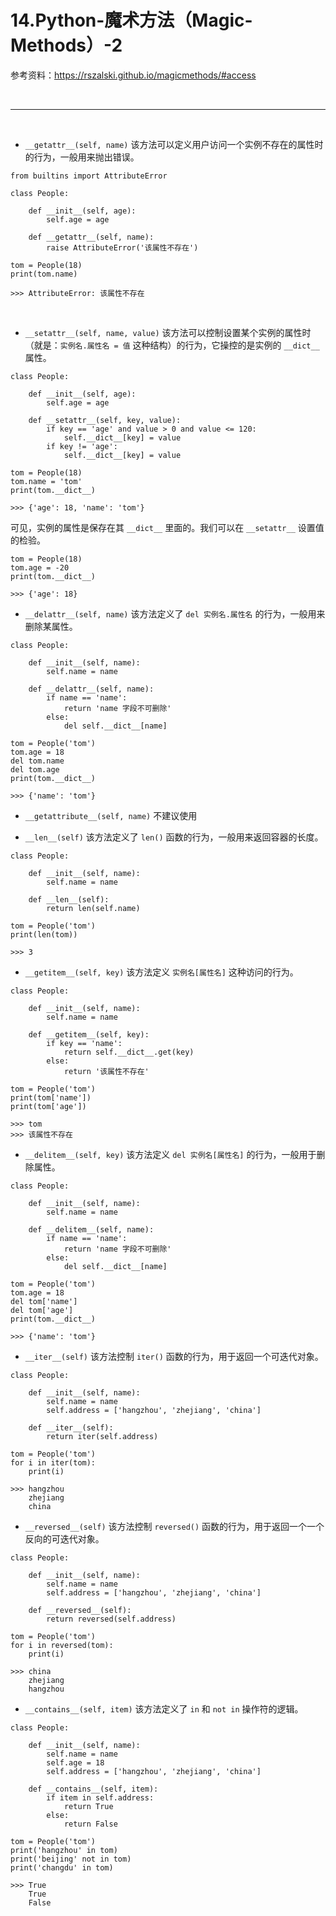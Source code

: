 # 14.Python-魔术方法（Magic-Methods）-2

参考资料：https://rszalski.github.io/magicmethods/#access


<br>
<hr>
<br>


* ``__getattr__(self, name)`` 
该方法可以定义用户访问一个实例不存在的属性时的行为，一般用来抛出错误。

```
from builtins import AttributeError 

class People:

    def __init__(self, age):
        self.age = age

    def __getattr__(self, name):
        raise AttributeError('该属性不存在')

tom = People(18)
print(tom.name)

>>> AttributeError: 该属性不存在
```

<br>

* ``__setattr__(self, name, value)``
该方法可以控制设置某个实例的属性时（就是：``实例名.属性名 = 值`` 这种结构）的行为，它操控的是实例的 ``__dict__`` 属性。

```
class People:

    def __init__(self, age):
        self.age = age
    
    def __setattr__(self, key, value):
        if key == 'age' and value > 0 and value <= 120:
            self.__dict__[key] = value
        if key != 'age':
            self.__dict__[key] = value

tom = People(18)
tom.name = 'tom'
print(tom.__dict__)

>>> {'age': 18, 'name': 'tom'}
```

可见，实例的属性是保存在其 ``__dict__`` 里面的。我们可以在 ``__setattr__`` 设置值的检验。

```
tom = People(18)
tom.age = -20
print(tom.__dict__)

>>> {'age': 18}
```

* ``__delattr__(self, name)``
该方法定义了 ``del 实例名.属性名`` 的行为，一般用来删除某属性。

```
class People:

    def __init__(self, name):
        self.name = name

    def __delattr__(self, name):
        if name == 'name':
            return 'name 字段不可删除'
        else:
            del self.__dict__[name]

tom = People('tom')
tom.age = 18
del tom.name
del tom.age
print(tom.__dict__)

>>> {'name': 'tom'}
```

* ``__getattribute__(self, name)``
不建议使用

* ``__len__(self)``
该方法定义了 ``len()`` 函数的行为，一般用来返回容器的长度。
```
class People:

    def __init__(self, name):
        self.name = name

    def __len__(self):
        return len(self.name)

tom = People('tom')
print(len(tom))

>>> 3
```

* ``__getitem__(self, key)``
该方法定义 ``实例名[属性名]`` 这种访问的行为。

```
class People:

    def __init__(self, name):
        self.name = name

    def __getitem__(self, key):
        if key == 'name':
            return self.__dict__.get(key)
        else:
            return '该属性不存在'

tom = People('tom')
print(tom['name'])
print(tom['age'])

>>> tom
>>> 该属性不存在
```

* ``__delitem__(self, key)``
该方法定义 ``del 实例名[属性名]`` 的行为，一般用于删除属性。

```
class People:

    def __init__(self, name):
        self.name = name

    def __delitem__(self, name):
        if name == 'name':
            return 'name 字段不可删除'
        else:
            del self.__dict__[name]

tom = People('tom')
tom.age = 18
del tom['name']
del tom['age']
print(tom.__dict__)

>>> {'name': 'tom'}
```

* ``__iter__(self)``
该方法控制 ``iter()`` 函数的行为，用于返回一个可迭代对象。
```
class People:

    def __init__(self, name):
        self.name = name
        self.address = ['hangzhou', 'zhejiang', 'china']

    def __iter__(self):
        return iter(self.address)

tom = People('tom')
for i in iter(tom):
    print(i)

>>> hangzhou
    zhejiang
    china
```

* ``__reversed__(self)``
该方法控制 ``reversed()`` 函数的行为，用于返回一个一个反向的可迭代对象。

```
class People:

    def __init__(self, name):
        self.name = name
        self.address = ['hangzhou', 'zhejiang', 'china']

    def __reversed__(self):
        return reversed(self.address)

tom = People('tom')
for i in reversed(tom):
    print(i)

>>> china
    zhejiang
    hangzhou
```

* ``__contains__(self, item)``
该方法定义了 ``in`` 和 ``not in`` 操作符的逻辑。

```
class People:

    def __init__(self, name):
        self.name = name
        self.age = 18
        self.address = ['hangzhou', 'zhejiang', 'china']

    def __contains__(self, item):
        if item in self.address:
            return True
        else:
            return False

tom = People('tom')
print('hangzhou' in tom)
print('beijing' not in tom)
print('changdu' in tom)

>>> True
    True
    False
```
